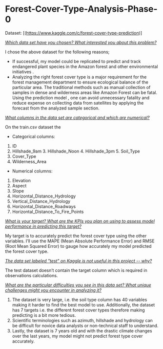 # Forest-Cover-Type-Analysis-Phase-0

Dataset: [(https://www.kaggle.com/c/forest-cover-type-prediction)]


<ins>*Which data set have you chosen? What interested you about this problem?*</ins>

I chose the above dataset for the following reasons;

+ If successful, my model could be replicated to predict and track endangered plant species in the Amazon forest and other environmental initiatives .
+ Analyzing the right forest cover type is a major requirement for the forest management department to ensure ecological balance of the particular area. The traditional methods such as manual collection of samples in dense and wilderness areas like Amazon Forest can be fatal. Using the prediction model , one can avoid unnecessary fatality and reduce expense on collecting data from satellites by applying the forecast from the analyzed sample section.


<ins>*What columns in the data set are categorical and which are numerical?*</ins>

On the train.csv dataset the

+ Categorical columns:
1. ID
2. Hillshade_9am 3. Hillshade_Noon 4. Hillshade_3pm 5. Soil_Type
6. Cover_Type
7. Wilderness_Area

+ Numerical columns:
1. Elevation
2. Aspect
3. Slope
4. Horizontal_Distance_Hydrology
5. Vertical_Distance_Hydrology
6. Horizontal_Distance_Roadways
7. Horizontal_Distance_To_Fire_Points


<ins>*What is your target? What are the KPIs you plan on using to assess model performance in predicting this target?*</ins>

My target is to accurately predict the forest cover type using the other variables. 
I’ll use the MAPE (Mean Absolute Performance Error) and RMSE (Root Mean Squared Error) to gauge how accurately my model predicted the forest cover type. 


<ins>*The data set labeled "test" on Kaggle is not useful in this project -- why?*</ins>

The test dataset doesn’t contain the target column which is required  in observations calculations.


<ins>*What are the particular difficulties you see in this data set? What unique challenges might you encounter in analyzing it?*</ins>

1. The dataset is very large, i.e. the soil type column has 40 variables making it harder to find the best model to use. Additionally, the dataset has 7 targets i.e. the different forest cover types therefore making predicting is a bit more tedious. 
2. Scientific terminologies such as azimuth, hillshade and hydrology can be difficult for novice data analysts or non-technical staff to understand.
3. Lastly, the dataset is 7 years old and with the drastic climate changes over the last years, my model might not predict forest type cover accurately. 
